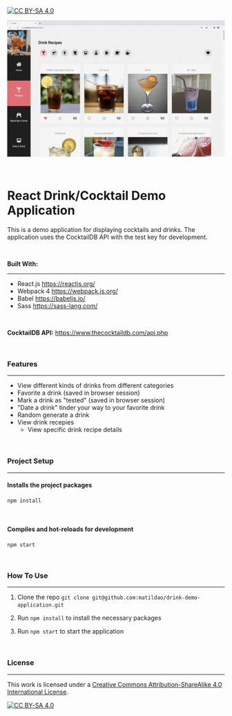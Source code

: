[![CC BY-SA 4.0][cc-by-sa-shield]][cc-by-sa]

![alt text](https://github.com/matildao/drink-demo-application/blob/master/public/drink-app-1.gif 'Image is currently not available')

&nbsp;

# React Drink/Cocktail Demo Application

This is a demo application for displaying cocktails and drinks. The application uses the CocktailDB API with the test key for development.

&nbsp;

**Built With:**

---

- React.js https://reactjs.org/
- Webpack 4 https://webpack.js.org/
- Babel https://babeljs.io/
- Sass https://sass-lang.com/

&nbsp;

**CocktailDB API:** https://www.thecocktaildb.com/api.php

&nbsp;

### Features

---

- View different kinds of drinks from different categories
- Favorite a drink (saved in browser session)
- Mark a drink as "tested" (saved in browser session)
- "Date a drink" tinder your way to your favorite drink
- Random generate a drink
- View drink recepies
  - View specific drink recipe details

&nbsp;

### Project Setup

---

#### Installs the project packages

```
npm install
```

&nbsp;

#### Compiles and hot-reloads for development

```
npm start
```

&nbsp;

### How To Use

---

1. Clone the repo `git clone git@github.com:matildao/drink-demo-application.git`

2. Run `npm install` to install the necessary packages

3. Run `npm start` to start the application

&nbsp;

### License

---

This work is licensed under a
[Creative Commons Attribution-ShareAlike 4.0 International License][cc-by-sa].

[![CC BY-SA 4.0][cc-by-sa-image]][cc-by-sa]

[cc-by-sa]: http://creativecommons.org/licenses/by-sa/4.0/
[cc-by-sa-image]: https://licensebuttons.net/l/by-sa/4.0/88x31.png
[cc-by-sa-shield]: https://img.shields.io/badge/License-CC%20BY--SA%204.0-lightgrey.svg
